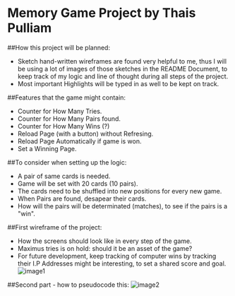 # Memory Game Project by Thais Pulliam

##How this project will be planned:
* Sketch hand-written wireframes are found very helpful to me, thus I will be using a lot of images of those sketches in the README Document, to keep track of my logic and line of thought during all steps of the project. 
* Most important Highlights will be typed in as well to be kept on track. 

##Features that the game might contain:
* Counter for How Many Tries.</li>
* Counter for How Many Pairs found.
* Counter for How Many Wins (?) 
* Reload Page (with a button) without Refresing.
* Reload Page Automatically if game is won. 
* Set a Winning Page.

##To consider when setting up the logic:
* A pair of same cards is needed. 
* Game will be set with 20 cards (10 pairs).
* The cards need to be shuffled into new positions for every new game. 
* When Pairs are found, desapear their cards. 
* How will the pairs will be determinated (matches), to see if the pairs is a "win".

##First wireframe of the project:
* How the screens should look like in every step of the game. 
* Maximus tries is on hold: should it be an asset of the game? 
* For future development, keep tracking of computer wins by tracking their I.P Addresses might be interesting, to set a shared score and goal. 
![image1](https://cloud.githubusercontent.com/assets/14362520/10981540/5a610990-83d6-11e5-9fd6-8b91df872b46.JPG)

##Second part - how to pseudocode this:
![image2](https://cloud.githubusercontent.com/assets/14362520/10986774/f552183a-83fa-11e5-9d44-a22e08958f1d.JPG)



